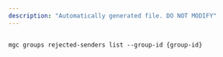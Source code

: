 ```yaml
---
description: "Automatically generated file. DO NOT MODIFY"
---
```


```cli

mgc groups rejected-senders list --group-id {group-id}

```